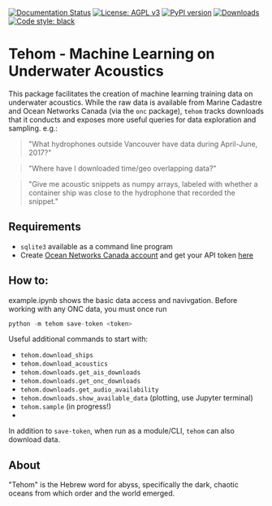 [![Documentation Status](https://readthedocs.org/projects/tehom/badge/?version=latest)](https://tehom.readthedocs.io/en/latest/?badge=latest)
[![License: AGPL v3](https://img.shields.io/badge/License-AGPL%20v3-blue.svg)](https://www.gnu.org/licenses/agpl-3.0)
[![PyPI version](https://badge.fury.io/py/tehom.svg)](https://badge.fury.io/py/tehom)
[![Downloads](https://pepy.tech/badge/tehom)](https://pepy.tech/project/tehom)
[![Code style: black](https://img.shields.io/badge/code%20style-black-000000.svg)](https://github.com/psf/black)
# Tehom - Machine Learning on Underwater Acoustics

This package facilitates the creation of machine learning training data on
underwater acoustics.  While the raw data is available from Marine Cadastre and
Ocean Networks Canada (via the `onc` package), `tehom` tracks downloads that it conducts
and exposes more useful queries for data exploration and sampling.  e.g.:

> "What hydrophones outside Vancouver have data during April-June, 2017?"

> "Where have I downloaded time/geo overlapping data?"

> "Give me acoustic snippets as numpy arrays, labeled with whether a container
ship was close to the hydrophone that recorded the snippet."

## Requirements
- `sqlite3` available as a command line program
- Create [Ocean Networks Canada account](https://data.oceannetworks.ca/Login?service=https://data.oceannetworks.ca/LandingPage)
and get your API token [here](https://data.oceannetworks.ca/Profile#api_tab>)

## How to:
example.ipynb shows the basic data access and navivgation.  Before working with any ONC
data, you must once run
```python
python -m tehom save-token <token>
```

Useful additional commands to start with:

- `tehom.download_ships`
- `tehom.download_acoustics`
- `tehom.downloads.get_ais_downloads`
- `tehom.downloads.get_onc_downloads`
- `tehom.downloads.get_audio_availability`
- `tehom.downloads.show_available_data` (plotting, use Jupyter terminal)
- `tehom.sample` (in progress!)
- 
In addition to `save-token`, when run as a module/CLI, `tehom` can also download data.

## About
"Tehom" is the Hebrew word for abyss, specifically the dark, chaotic oceans from which
order and the world emerged.  